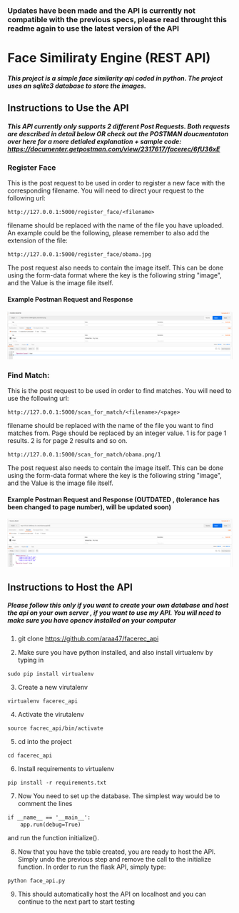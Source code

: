 ### Updates have been made and the API is currently not compatible with the previous specs, please read throught this readme again to use the latest version of the API

# Face Similiraty Engine (REST API)

##### This project is a simple face similarity api coded in python. The project uses an sqlite3 database to store the images. 


## Instructions to Use the API 


##### This API currently only supports 2 different Post Requests. Both requests are described in detail below OR check out the POSTMAN doucmentaton over here for a more detialed explanation + sample code: https://documenter.getpostman.com/view/2317617/facerec/6fU36xE

### Register Face

This is the post request to be used in order to register a new face with the corresponding filename.
You will need to direct your request to the following url:
```
http://127.0.0.1:5000/register_face/<filename>
```
filename should be replaced with the name of the file you have uploaded. An example could be the following, please remember to also add the extension of the file:
```
http://127.0.0.1:5000/register_face/obama.jpg
```

The post request also needs to contain the image itself. This can be done using the form-data format where the key is the following string "image", and the Value is the image file itself. 

#### Example Postman Request and Response
![Alt text](Facrec_register.png?raw=true "Example Postman Request and Response:")


### Find Match:

This is the post request to be used in order to find matches. You will need to use the following url:
```
http://127.0.0.1:5000/scan_for_match/<filename>/<page>

```
filename should be replaced with the name of the file you want to find matches from. Page should be replaced by an integer value. 1 is for page 1 results. 2 is for page 2 results and so on. 


```
http://127.0.0.1:5000/scan_for_match/obama.png/1
```

The post request also needs to contain the image itself. This can be done using the form-data format where the key is the following string "image", and the Value is the image file itself.

#### Example Postman Request and Response (OUTDATED , (tolerance has been changed to page number), will be updated soon)
![Alt text](Facerec_match.png?raw=true "Example Postman Request and Response:")


## Instructions to Host the API 

##### Please follow this only if you want to create your own database and host the api on your own server , if you want to use my API. You will need to make sure you have opencv installed on your computer 

1) git clone https://github.com/araa47/facerec_api

2) Make sure you have python installed, and also install virtualenv by typing in 

```
sudo pip install virtualenv
```
3) Create a new virutalenv 
```
virtualenv facerec_api
```
4) Activate the virutalenv
```
source facrec_api/bin/activate 
```
5) cd into the project
```
cd facerec_api
```
6) Install requirements to virtualenv 
```
pip install -r requirements.txt
```
7) Now You need to set up the database. The simplest way would be to comment the lines 

```
if __name__ == '__main__':
	app.run(debug=True)
```

and run the function initialize(). 

8) Now that you have the table created, you are ready to host the API. Simply undo the previous step and remove the call to the initialize function. In order to run the flask API, simply type:
```
python face_api.py
```

9) This should automatically host the API on localhost and you can continue to the next part to start testing 